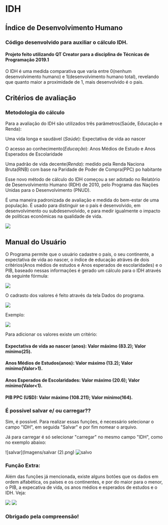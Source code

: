 <h1>IDH</h1>
<h2>Índice de Desenvolvimento Humano</h2>
<h3>Código desenvolvido para auxiliar o cálculo IDH.</h3>
<h4>Projeto feito utilizando QT Creator para a disciplina de Técnicas de Programação 2019.1</h4>

O IDH é uma medida comparativa que varia entre 0(nenhum desenvolvimento humano) e 1(desenvolvimento humano total), revelando que quanto maior a proximidade de 1, mais desenvolvido é o pais.


<h2>Critérios de avaliação</h2>

<h3>Metodologia do cálculo</h3>

Para a avaliação do IDH são utilizados três parâmetros(Saúde, Educação e Renda):

Uma vida longa e saudável (*Saúde*): Expectativa de vida ao nascer</p>
O acesso ao conhecimento(*Educação*): Anos Médios de Estudo e Anos Esperados de Escolaridade </p>
Uma padrão de vida decente(*Renda*): medido pela Renda Naciona Bruta(RNB) com base na Paridade de Poder de Compra(PPC) po habitante

Esse novo método de cálculo do IDH começou a ser adotado no Relatório de Desenvolvimento Humano (RDH) de 2010, pelo Programa das Nações Unidas para o Desenvolvimento (PNUD).

É uma maneira padronizada de avaliação e medida do bem-estar de uma população. É usado para distinguir se o país é desenvolvido, em desenvolvimento ou subdesenvolvido, e para medir igualmente o impacto de políticas econômicas na qualidade de vida.

![](Imagens/classificacao.png)

<h2>Manual do Usuário</h2>


O Programa permite que o usuário cadastre o país, o seu continente, a expectativa de vida ao nascer, o índice de educação atráves de dois critérios(Anos médios de estudos e Anos esperados de escolaridades) e o PIB, baseado nessas informações é gerado um cálculo para o IDH através da seguinte fórmula:

![](Imagens/calculo.png)

O cadrasto dos valores é feito através da tela Dados do programa.

![](Imagens/layout.png)

Exemplo:

![](Imagens/valores.png)

Para adicionar os valores existe um critério:

<h4> Expectativa de vida ao nascer (anos): Valor máximo (<b>83.2</b>); Valor mínimo(<b>25</b>). </h4>
<h4> Anos Médios de Estudos(anos): Valor máximo (<b>13.2</b>); Valor mínimo(<b>Valor>1</b>). </h4>
<h4> Anos Esperados de Escolaridades: Valor máximo (<b>20.6</b>); Valor mínimo(<b>Valor<1</b>). </h4>
<h4> PIB PPC (U$D): Valor máximo (<b>108.211</b>); Valor mínimo(<b>164</b>). </h4>
  
 <h3> É possivel salvar e/ ou carregar?? </h3>
     <p>Sim, é possível. Para realizar essas funções, é necessário selecionar o campo "IDH", em seguida "Salvar" e por fim nomear o arquivo.</p>
     <p>Já para carregar é só selecionar "carregar" no mesmo campo "IDH", como no exemplo abaixo:</p>
 
 ![salvar](Imagens/salvar (2).png)
 ![salvo](Imagens/salvar1.png)
 
   <h3> Função Extra: </h3>
   
  Além das funções já mencionada, existe alguns botões que os dados em ordem alfabética, os países e os continentes, e por do maior para o menor, o PIB, a expecativa de vida, os anos médios e esperados de estudos e o IDH. Veja:
  
 ![](Imagens/ordenado.png)
 ![](Imagens/ordenadorporIDH.png)


<h3>Obrigado pela compreensão!</h3>


